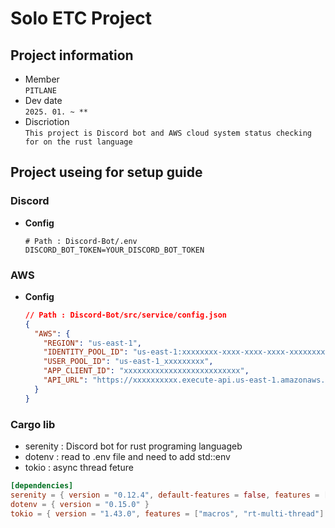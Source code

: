 # Solo ETC Project

## Project information
* Member  
  `PITLANE`
* Dev date  
  `2025. 01. ~ **`
* Discriotion  
  `This project is Discord bot and AWS cloud system status checking for on the rust language`

## Project useing for setup guide
### Discord
* **Config**
  ```env
  # Path : Discord-Bot/.env
  DISCORD_BOT_TOKEN=YOUR_DISCORD_BOT_TOKEN
  ```

### AWS
* **Config**
  ```json
  // Path : Discord-Bot/src/service/config.json
  {
    "AWS": {
      "REGION": "us-east-1",
      "IDENTITY_POOL_ID": "us-east-1:xxxxxxxx-xxxx-xxxx-xxxx-xxxxxxxxxxxx",
      "USER_POOL_ID": "us-east-1_xxxxxxxxx",
      "APP_CLIENT_ID": "xxxxxxxxxxxxxxxxxxxxxxxxxx",
      "API_URL": "https://xxxxxxxxxx.execute-api.us-east-1.amazonaws.com/dev"
    }
  }
  ```

### Cargo lib
* serenity : Discord bot for rust programing languageb
* dotenv : read to .env file and need to add std::env
* tokio : async thread feture

```toml
[dependencies]
serenity = { version = "0.12.4", default-features = false, features = ["client", "gateway", "rustls_backend", "model"] }
dotenv = { version = "0.15.0" }
tokio = { version = "1.43.0", features = ["macros", "rt-multi-thread"] }
```
